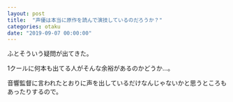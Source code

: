```yaml
---
layout: post
title:  "声優は本当に原作を読んで演技しているのだろうか？"
categories: otaku
date: "2019-09-07 00:00:00"
---
```


ふとそういう疑問が出てきた。

1クールに何本も出てる人がそんな余裕があるのかどうか...。

音響監督に言われたとおりに声を出しているだけなんじゃないかと思うところもあったりするので。

